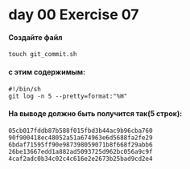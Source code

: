 # day 00 Exercise 07


#### Создайте файл 

    touch git_commit.sh




#### с этим содержимым:
```
#!/bin/sh
git log -n 5 --pretty=format:"%H"
```



#### На выводе должно быть получится так(5 строк):
```
05cb017fddb87b588f015fbd3b44ac9b96cba760
90f900418ec48052a51a674963e6d5688fa2fe29
6bdaf71595ff90e987398059071b8f668f29abb6
26be13667edd1a882ad5093725d962bc056a9c9f
4caf2adc0b34c02c4c616e2e2673b25bad9cd2e4
```